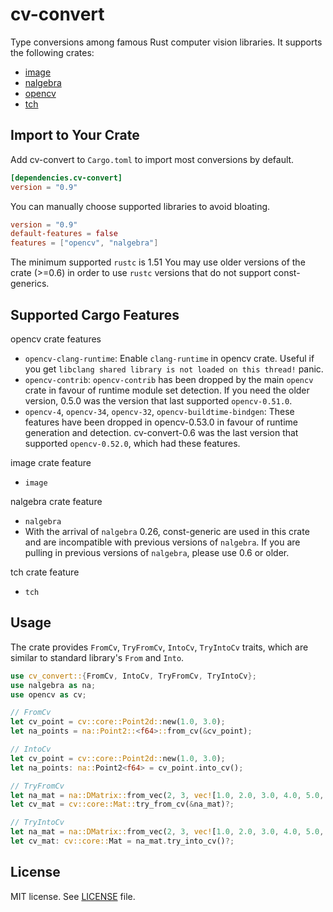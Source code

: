 # cv-convert

Type conversions among famous Rust computer vision libraries. It supports the following crates:

- [image](https://crates.io/crates/image)
- [nalgebra](https://crates.io/crates/nalgebra)
- [opencv](https://crates.io/crates/opencv)
- [tch](https://crates.io/crates/tch)

## Import to Your Crate

Add cv-convert to `Cargo.toml` to import most conversions by default.

```toml
[dependencies.cv-convert]
version = "0.9"
```

You can manually choose supported libraries to avoid bloating.

```toml
version = "0.9"
default-features = false
features = ["opencv", "nalgebra"]
```

The minimum supported `rustc` is 1.51
You may use older versions of the crate (>=0.6) in order to use `rustc` versions that do not support const-generics.
## Supported Cargo Features

opencv crate features

- `opencv-clang-runtime`: Enable `clang-runtime` in opencv crate. Useful if you get `libclang shared library is not loaded on this thread!` panic.
- `opencv-contrib`: `opencv-contrib` has been dropped by the main `opencv` crate in favour of runtime module set detection. If you need the older version, 0.5.0 was the version that last supported `opencv-0.51.0`. 
- `opencv-4`, `opencv-34`, `opencv-32`, `opencv-buildtime-bindgen`: These features have been dropped in opencv-0.53.0 in favour of runtime generation and detection. cv-convert-0.6 was the last version that supported `opencv-0.52.0`, which had these features.

image crate feature

- `image`

nalgebra crate feature

- `nalgebra`
- With the arrival of `nalgebra` 0.26, const-generic are used in this crate and are incompatible with previous versions of `nalgebra`. If you are pulling in previous versions of `nalgebra`, please use 0.6 or older.

tch crate feature

- `tch`


## Usage

The crate provides `FromCv`, `TryFromCv`, `IntoCv`, `TryIntoCv` traits, which are similar to standard library's `From` and `Into`.

```rust
use cv_convert::{FromCv, IntoCv, TryFromCv, TryIntoCv};
use nalgebra as na;
use opencv as cv;

// FromCv
let cv_point = cv::core::Point2d::new(1.0, 3.0);
let na_points = na::Point2::<f64>::from_cv(&cv_point);

// IntoCv
let cv_point = cv::core::Point2d::new(1.0, 3.0);
let na_points: na::Point2<f64> = cv_point.into_cv();

// TryFromCv
let na_mat = na::DMatrix::from_vec(2, 3, vec![1.0, 2.0, 3.0, 4.0, 5.0, 6.0]);
let cv_mat = cv::core::Mat::try_from_cv(&na_mat)?;

// TryIntoCv
let na_mat = na::DMatrix::from_vec(2, 3, vec![1.0, 2.0, 3.0, 4.0, 5.0, 6.0]);
let cv_mat: cv::core::Mat = na_mat.try_into_cv()?;
```

## License

MIT license. See [LICENSE](LICENSE.txt) file.
